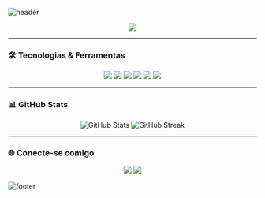 ![header](https://capsule-render.vercel.app/api?type=waving&color=6a11cb,2575fc&height=160&section=header&text=Felipe%20Volpe&fontSize=40&fontColor=ffffff)

<p align="center">
  <img src="https://readme-typing-svg.demolab.com?font=Fira+Code&pause=1000&color=ffffff&center=true&vCenter=true&width=435&lines=👋+Olá%2C+eu+sou+Felipe+Volpe!;💻+Web+developer+apaixonado;🚀+Sempre+aprendendo+novas+tecnologias">
</p>

---

### 🛠️ Tecnologias & Ferramentas
<p align="center">
  <img src="https://img.shields.io/badge/PHP-777BB4?style=for-the-badge&logo=php&logoColor=white"/>
  <img src="https://img.shields.io/badge/Apache-D22128?style=for-the-badge&logo=apache&logoColor=white"/>
  <img src="https://img.shields.io/badge/Bootstrap-7952B3?style=for-the-badge&logo=bootstrap&logoColor=white"/>
  <img src="https://img.shields.io/badge/HTML5-E34F26?style=for-the-badge&logo=html5&logoColor=white"/>
  <img src="https://img.shields.io/badge/CSS3-1572B6?style=for-the-badge&logo=css3&logoColor=white"/>
  <img src="https://img.shields.io/badge/JavaScript-F7DF1E?style=for-the-badge&logo=javascript&logoColor=black"/>
</p>

---

### 📊 GitHub Stats
<p align="center">
  <img src="https://github-readme-stats.vercel.app/api?username=felipevolpee&show_icons=true&theme=radical&hide_border=true" alt="GitHub Stats" />
  <img src="https://github-readme-streak-stats.herokuapp.com/?user=felipevolpee&theme=radical&hide_border=true" alt="GitHub Streak" />
</p>

---

### 🌐 Conecte-se comigo
<p align="center">
  <a href="mailto:felipevolpe5@gmail.com"><img src="https://img.shields.io/badge/-Gmail-D14836?style=for-the-badge&logo=gmail&logoColor=white"/></a>
  <a href="https://github.com/felipevolpee"><img src="https://img.shields.io/badge/GitHub-100000?style=for-the-badge&logo=github&logoColor=white"/></a>
</p>

![footer](https://capsule-render.vercel.app/api?type=waving&color=6a11cb,2575fc&height=120&section=footer)
